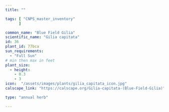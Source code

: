```yaml
---
title: ""

tags: [ "CNPS_master_inventory"
      ]

common_name: "Blue Field Gilia"
scientific_name: "Gilia capitata"
id: 36
plant_id: 77bca 
sun_requirements:
  - "Full Sun"
# min then max in feet
plant_size:
  - height: 
    - 0.3
    - 3
icon:  "/assets/images/plants/gilia_capitata_icon.jpg"
calscape_link: "https://calscape.org/Gilia-capitata-(Blue-Field-Gilia)"

type: "annual herb"

---
```



